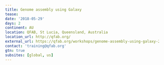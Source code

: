 ```yaml
---
title: Genome assembly using Galaxy 
tease: 
date: '2018-05-29'
days: 2
continent: AU
location: QFAB, St Lucia, Queensland, Australia
location_url: http://qfab.org/
external_url: https://qfab.org/workshops/genome-assembly-using-galaxy-29-30-may-2018
contact: 'training@qfab.org'
gtn: true
subsites: [global, us]
---
```


